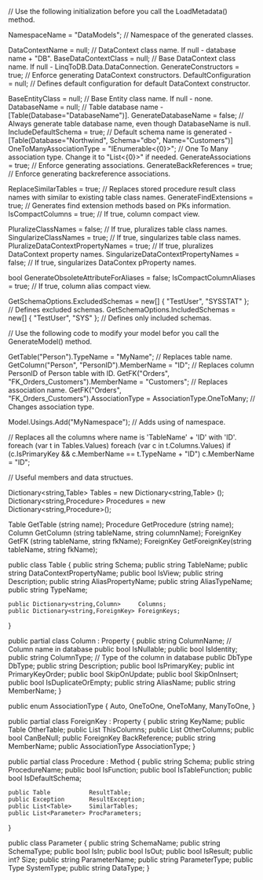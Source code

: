 // Use the following initialization before you call the LoadMetadata() method.

NamespaceName            = "DataModels";       // Namespace of the generated classes.

DataContextName          = null;               // DataContext class name. If null - database name + "DB".
BaseDataContextClass     = null;               // Base DataContext class name. If null - LinqToDB.Data.DataConnection.
GenerateConstructors     = true;               // Enforce generating DataContext constructors.
DefaultConfiguration     = null;               // Defines default configuration for default DataContext constructor.

BaseEntityClass          = null;               // Base Entity class name. If null - none.
DatabaseName             = null;               // Table database name - [Table(Database="DatabaseName")].
GenerateDatabaseName     = false;              // Always generate table database name, even though DatabaseName is null.
IncludeDefaultSchema     = true;               // Default schema name is generated - [Table(Database="Northwind", Schema="dbo", Name="Customers")]
OneToManyAssociationType = "IEnumerable<{0}>"; // One To Many association type. Change it to "List<{0}>" if needed.
GenerateAssociations     = true;               // Enforce generating associations.
GenerateBackReferences   = true;               // Enforce generating backreference associations.

ReplaceSimilarTables     = true;               // Replaces stored procedure result class names with similar to existing table class names.
GenerateFindExtensions   = true;               // Generates find extension methods based on PKs information.
IsCompactColumns         = true;               // If true, column compact view.

PluralizeClassNames                 = false;   // If true, pluralizes table class names.
SingularizeClassNames               = true;    // If true, singularizes table class names.
PluralizeDataContextPropertyNames   = true;    // If true, pluralizes DataContext property names.
SingularizeDataContextPropertyNames = false;   // If true, singularizes DataContex pProperty names.

bool GenerateObsoleteAttributeForAliases = false;
IsCompactColumnAliases   = true;               // If true, column alias compact view.

GetSchemaOptions.ExcludedSchemas = new[] { "TestUser", "SYSSTAT" }; // Defines excluded schemas.
GetSchemaOptions.IncludedSchemas = new[] { "TestUser", "SYS" };     // Defines only included schemas.



// Use the following code to modify your model befor you call the GenerateModel() method.

GetTable("Person").TypeName = "MyName";                                             // Replaces table name.
GetColumn("Person", "PersonID").MemberName = "ID";                                  // Replaces column PersonID of Person table with ID.
GetFK("Orders", "FK_Orders_Customers").MemberName      = "Customers";               // Replaces association name.
GetFK("Orders", "FK_Orders_Customers").AssociationType = AssociationType.OneToMany; // Changes association type.

Model.Usings.Add("MyNamespace"); // Adds using of namespace.

// Replaces all the columns where name is 'TableName' + 'ID' with 'ID'.
foreach (var t in Tables.Values)
	foreach (var c in t.Columns.Values)
		if (c.IsPrimaryKey && c.MemberName == t.TypeName + "ID")
			c.MemberName = "ID";



// Useful members and data structues.

Dictionary<string,Table>     Tables     = new Dictionary<string,Table>    ();
Dictionary<string,Procedure> Procedures = new Dictionary<string,Procedure>();

Table      GetTable     (string name);
Procedure  GetProcedure (string name);
Column     GetColumn    (string tableName, string columnName);
ForeignKey GetFK        (string tableName, string fkName);
ForeignKey GetForeignKey(string tableName, string fkName);

public class Table
{
	public string Schema;
	public string TableName;
	public string DataContextPropertyName;
	public bool   IsView;
	public string Description;
	public string AliasPropertyName;
	public string AliasTypeName;
	public string TypeName;

	public Dictionary<string,Column>     Columns;
	public Dictionary<string,ForeignKey> ForeignKeys;
}

public partial class Column : Property
{
	public string    ColumnName; // Column name in database
	public bool      IsNullable;
	public bool      IsIdentity;
	public string    ColumnType; // Type of the column in database
	public DbType    DbType;
	public string    Description;
	public bool      IsPrimaryKey;
	public int       PrimaryKeyOrder;
	public bool      SkipOnUpdate;
	public bool      SkipOnInsert;
	public bool      IsDuplicateOrEmpty;
	public string    AliasName;
	public string    MemberName;
}

public enum AssociationType
{
	Auto,
	OneToOne,
	OneToMany,
	ManyToOne,
}

public partial class ForeignKey : Property
{
	public string           KeyName;
	public Table            OtherTable;
	public List<Column>     ThisColumns;
	public List<Column>     OtherColumns;
	public bool             CanBeNull;
	public ForeignKey       BackReference;
	public string           MemberName;
	public AssociationType  AssociationType;
}

public partial class Procedure : Method
{
	public string          Schema;
	public string          ProcedureName;
	public bool            IsFunction;
	public bool            IsTableFunction;
	public bool            IsDefaultSchema;

	public Table           ResultTable;
	public Exception       ResultException;
	public List<Table>     SimilarTables;
	public List<Parameter> ProcParameters;
}

public class Parameter
{
	public string   SchemaName;
	public string   SchemaType;
	public bool     IsIn;
	public bool     IsOut;
	public bool     IsResult;
	public int?     Size;
	public string   ParameterName;
	public string   ParameterType;
	public Type     SystemType;
	public string   DataType;
}
